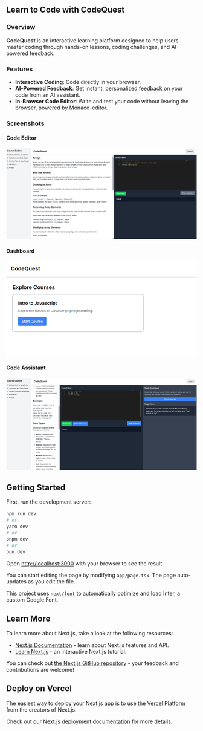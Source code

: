 ## Learn to Code with CodeQuest

### Overview

**CodeQuest** is an interactive learning platform designed to help users master coding through hands-on lessons, coding challenges, and AI-powered feedback.

### Features

- **Interactive Coding**: Code directly in your browser.
- **AI-Powered Feedback**: Get instant, personalized feedback on your code from an AI assistant.
- **In-Browser Code Editor**: Write and test your code without leaving the browser, powered by Monaco-editor.

### Screenshots

#### Code Editor
![Login Page](./public/screen1.png)

#### Dashboard
![Dashboard](./public/screen4.png)

#### Code Assistant
![Lesson Page](./public/screen3.png)


## Getting Started

First, run the development server:

```bash
npm run dev
# or
yarn dev
# or
pnpm dev
# or
bun dev
```

Open [http://localhost:3000](http://localhost:3000) with your browser to see the result.

You can start editing the page by modifying `app/page.tsx`. The page auto-updates as you edit the file.

This project uses [`next/font`](https://nextjs.org/docs/basic-features/font-optimization) to automatically optimize and load Inter, a custom Google Font.

## Learn More

To learn more about Next.js, take a look at the following resources:

- [Next.js Documentation](https://nextjs.org/docs) - learn about Next.js features and API.
- [Learn Next.js](https://nextjs.org/learn) - an interactive Next.js tutorial.

You can check out [the Next.js GitHub repository](https://github.com/vercel/next.js/) - your feedback and contributions are welcome!

## Deploy on Vercel

The easiest way to deploy your Next.js app is to use the [Vercel Platform](https://vercel.com/new?utm_medium=default-template&filter=next.js&utm_source=create-next-app&utm_campaign=create-next-app-readme) from the creators of Next.js.

Check out our [Next.js deployment documentation](https://nextjs.org/docs/deployment) for more details.
